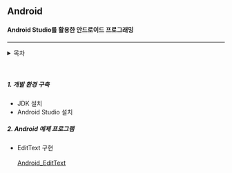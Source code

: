 ## Android
#### Android Studio를 활용한 안드로이드 프로그래밍

----------------


<details>
  <summary>목차</summary>
  <div markdown="1">
  
  <p> 
  1. 개발환경구축
  2. 
  
  
  
  
  
  </p>
  </div>
</details>
<br>
<br>

##### 1. 개발 환경 구축

* JDK 설치  
* Android Studio 설치

##### 2. Android 예제 프로그램

* EditText 구현 <br><br>
[Android_EditText](https://github.com/SukSam2/Android/tree/main/Android_EditText)
 

